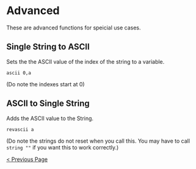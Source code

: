# Advanced

These are advanced functions for speicial use cases.

## Single String to ASCII

Sets the the ASCII value of the index of the string to a variable.

````
ascii 0,a
````
(Do note the indexes start at 0)

## ASCII to Single String

Adds the ASCII value to the String.

````
revascii a
````

(Do note the strings do not reset when you call this. You may have to call `string ""` if you want this to work correctly.)

[ < Previous Page](Advanced.md)